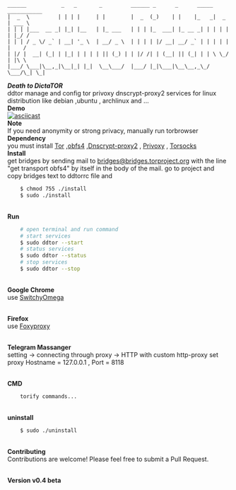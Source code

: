 
```
______           _   _       _         ______ _      _      _____ ___________ 
|  _  \         | | | |     | |        |  _  (_)    | |    |_   _|  _  | ___ \
| | | |___  __ _| |_| |__   | |_ ___   | | | |_  ___| |_ __ _| | | | | | |_/ /
| | | / _ \/ _` | __| '_ \  | __/ _ \  | | | | |/ __| __/ _` | | | | | |    / 
| |/ |  __| (_| | |_| | | | | || (_) | | |/ /| | (__| || (_| | | \ \_/ | |\ \ 
|___/ \___|\__,_|\__|_| |_|  \__\___/  |___/ |_|\___|\__\__,_\_/  \___/\_| \_|
```

***Death to DictaTOR*** <br>
    ddtor manage and config tor privoxy dnscrypt-proxy2 services for linux distribution like debian ,ubuntu , archlinux and ...
<br>**Demo**<br>
[![asciicast](https://asciinema.org/a/171213.png)](https://asciinema.org/a/171213)
<br>**Note** <br>
    If you need anonymity or strong privacy, manually run torbrowser
<br>**Dependency** <br>
    you must install [Tor](https://github.com/torproject/tor) ,[obfs4](https://github.com/Yawning/obfs4) ,[Dnscrypt-proxy2](https://github.com/jedisct1/dnscrypt-proxy)  , [Privoxy](https://www.privoxy.org) , [Torsocks](https://github.com/dgoulet/torsocks)
<br>**Install**<br>
    get bridges by sending mail to bridges@bridges.torproject.org with the line "get transport obfs4" by itself in the body of the mail.
    go to project and copy bridges text to ddtorrc file and 
```sh
    $ chmod 755 ./install
    $ sudo ./install
```
<br>**Run**<br>
```sh
    # open terminal and run command
    # start services
    $ sudo ddtor --start
    # status services
    $ sudo ddtor --status
    # stop services
    $ sudo ddtor --stop
```
<br>**Google Chrome**<br>
use [SwitchyOmega](https://github.com/FelisCatus/SwitchyOmega)

<br>**Firefox**<br>
use [Foxyproxy](https://addons.mozilla.org/en-US/firefox/addon/foxyproxy-standard/)

<br>**Telegram Massanger**<br>
    setting -> connecting through proxy -> HTTP with custom http-proxy 
    set proxy Hostname = 127.0.0.1 , Port = 8118 

<br>**CMD**<br>
```sh
    torify commands...
```
<br>**uninstall**<br>
```sh
    $ sudo ./uninstall
```
<br>**Contributing**<br>
    Contributions are welcome! Please feel free to submit a Pull Request.

<br>**Version v0.4 beta**

